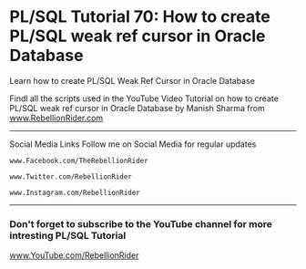 # PL/SQL Tutorial 70: How to create PL/SQL weak ref cursor in Oracle Database 
Learn how to create PL/SQL Weak Ref Cursor in Oracle Database

Findl all the scripts used in the YouTube Video Tutorial on how to create PL/SQL weak ref cursor in Oracle Database 
by Manish Sharma from www.RebellionRider.com

---

Social Media Links
Follow me on Social Media for regular updates
    
    www.Facebook.com/TheRebellionRider
    
    www.Twitter.com/RebellionRider
    
    www.Instagram.com/RebellionRider

---
### Don't forget to subscribe to the YouTube channel for more intresting PL/SQL Tutorial

www.YouTube.com/RebellionRider
